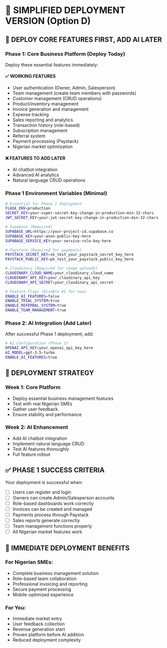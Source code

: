 # 🚀 SIMPLIFIED DEPLOYMENT VERSION (Option D)

## 🎯 **DEPLOY CORE FEATURES FIRST, ADD AI LATER**

### **Phase 1: Core Business Platform (Deploy Today)**
Deploy these essential features immediately:

#### ✅ **WORKING FEATURES**
- User authentication (Owner, Admin, Salesperson)
- Team management (create team members with passwords)
- Customer management (CRUD operations)
- Product/inventory management
- Invoice generation and management
- Expense tracking
- Sales reporting and analytics
- Transaction history (role-based)
- Subscription management
- Referral system
- Payment processing (Paystack)
- Nigerian market optimization

#### ❌ **FEATURES TO ADD LATER**
- AI chatbot integration
- Advanced AI analytics
- Natural language CRUD operations

### **Phase 1 Environment Variables (Minimal)**
```bash
# Essential for Phase 1 deployment
FLASK_ENV=production
SECRET_KEY=your-super-secret-key-change-in-production-min-32-chars
JWT_SECRET_KEY=your-jwt-secret-key-change-in-production-min-32-chars

# Supabase (Required)
SUPABASE_URL=https://your-project-id.supabase.co
SUPABASE_KEY=your-anon-public-key-here
SUPABASE_SERVICE_KEY=your-service-role-key-here

# Paystack (Required for payments)
PAYSTACK_SECRET_KEY=sk_test_your_paystack_secret_key_here
PAYSTACK_PUBLIC_KEY=pk_test_your_paystack_public_key_here

# Cloudinary (Required for image uploads)
CLOUDINARY_CLOUD_NAME=your_cloudinary_cloud_name
CLOUDINARY_API_KEY=your_cloudinary_api_key
CLOUDINARY_API_SECRET=your_cloudinary_api_secret

# Feature Flags (Disable AI for now)
ENABLE_AI_FEATURES=false
ENABLE_TRIAL_SYSTEM=true
ENABLE_REFERRAL_SYSTEM=true
ENABLE_TEAM_MANAGEMENT=true
```

### **Phase 2: AI Integration (Add Later)**
After successful Phase 1 deployment, add:
```bash
# AI Configuration (Phase 2)
OPENAI_API_KEY=your_openai_api_key_here
AI_MODEL=gpt-3.5-turbo
ENABLE_AI_FEATURES=true
```

## 🎯 **DEPLOYMENT STRATEGY**

### **Week 1: Core Platform**
- Deploy essential business management features
- Test with real Nigerian SMEs
- Gather user feedback
- Ensure stability and performance

### **Week 2: AI Enhancement**
- Add AI chatbot integration
- Implement natural language CRUD
- Test AI features thoroughly
- Full feature rollout

## ✅ **PHASE 1 SUCCESS CRITERIA**

Your deployment is successful when:
- [ ] Users can register and login
- [ ] Owners can create Admin/Salesperson accounts
- [ ] Role-based dashboards work correctly
- [ ] Invoices can be created and managed
- [ ] Payments process through Paystack
- [ ] Sales reports generate correctly
- [ ] Team management functions properly
- [ ] All Nigerian market features work

## 🚀 **IMMEDIATE DEPLOYMENT BENEFITS**

### **For Nigerian SMEs:**
- Complete business management solution
- Role-based team collaboration
- Professional invoicing and reporting
- Secure payment processing
- Mobile-optimized experience

### **For You:**
- Immediate market entry
- User feedback collection
- Revenue generation start
- Proven platform before AI addition
- Reduced deployment complexity
